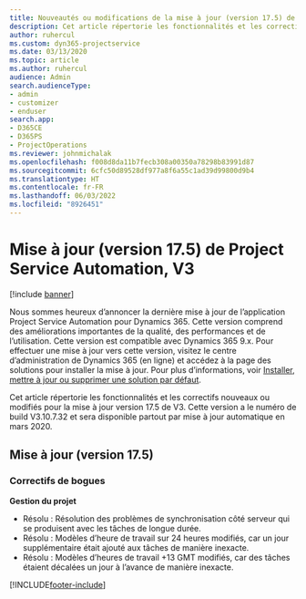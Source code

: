 ```yaml
---
title: Nouveautés ou modifications de la mise à jour (version 17.5) de Project Service Automation (correctif logiciel), V3
description: Cet article répertorie les fonctionnalités et les correctifs disponibles dans la mise à jour de Project Service Automation version 17.5, V3.
author: ruhercul
ms.custom: dyn365-projectservice
ms.date: 03/13/2020
ms.topic: article
ms.author: ruhercul
audience: Admin
search.audienceType:
- admin
- customizer
- enduser
search.app:
- D365CE
- D365PS
- ProjectOperations
ms.reviewer: johnmichalak
ms.openlocfilehash: f008d8da11b7fecb308a00350a78298b83991d87
ms.sourcegitcommit: 6cfc50d89528df977a8f6a55c1ad39d99800d9b4
ms.translationtype: HT
ms.contentlocale: fr-FR
ms.lasthandoff: 06/03/2022
ms.locfileid: "8926451"
---
```

# <a name="project-service-automation-update-release-175-v3"></a>Mise à jour (version 17.5) de Project Service Automation, V3

[!include [banner](../includes/psa-now-project-operations.md)]

Nous sommes heureux d’annoncer la dernière mise à jour de l’application Project Service Automation pour Dynamics 365. Cette version comprend des améliorations importantes de la qualité, des performances et de l’utilisation.  Cette version est compatible avec Dynamics 365 9.x. Pour effectuer une mise à jour vers cette version, visitez le centre d’administration de Dynamics 365 (en ligne) et accédez à la page des solutions pour installer la mise à jour. Pour plus d’informations, voir [Installer, mettre à jour ou supprimer une solution par défaut](/power-platform/admin/install-remove-preferred-solution).

Cet article répertorie les fonctionnalités et les correctifs nouveaux ou modifiés pour la mise à jour version 17.5 de V3. Cette version a le numéro de build V3.10.7.32 et sera disponible partout par mise à jour automatique en mars 2020.


## <a name="update-release-175"></a>Mise à jour (version 17.5)

### <a name="bug-fixes"></a>Correctifs de bogues


**Gestion du projet**

- Résolu : Résolution des problèmes de synchronisation côté serveur qui se produisent avec les tâches de longue durée.
- Résolu : Modèles d’heure de travail sur 24 heures modifiés, car un jour supplémentaire était ajouté aux tâches de manière inexacte.
- Résolu : Modèles d’heures de travail +13 GMT modifiés, car des tâches étaient décalées un jour à l’avance de manière inexacte.



[!INCLUDE[footer-include](../includes/footer-banner.md)]
